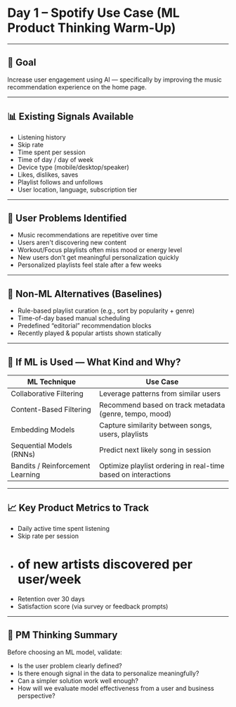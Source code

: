 # Day 1 – Spotify Use Case (ML Product Thinking Warm-Up)

---

## 🎯 Goal

Increase user engagement using AI — specifically by improving the music recommendation experience on the home page.

---

## 📊 Existing Signals Available

- Listening history
- Skip rate
- Time spent per session
- Time of day / day of week
- Device type (mobile/desktop/speaker)
- Likes, dislikes, saves
- Playlist follows and unfollows
- User location, language, subscription tier

---

## 🤕 User Problems Identified

- Music recommendations are repetitive over time
- Users aren't discovering new content
- Workout/Focus playlists often miss mood or energy level
- New users don’t get meaningful personalization quickly
- Personalized playlists feel stale after a few weeks

---

## 🚫 Non-ML Alternatives (Baselines)

- Rule-based playlist curation (e.g., sort by popularity + genre)
- Time-of-day based manual scheduling
- Predefined “editorial” recommendation blocks
- Recently played & popular artists shown statically

---

## 🤖 If ML is Used — What Kind and Why?

| ML Technique             | Use Case |
|--------------------------|----------|
| Collaborative Filtering  | Leverage patterns from similar users |
| Content-Based Filtering  | Recommend based on track metadata (genre, tempo, mood) |
| Embedding Models         | Capture similarity between songs, users, playlists |
| Sequential Models (RNNs) | Predict next likely song in session |
| Bandits / Reinforcement Learning | Optimize playlist ordering in real-time based on interactions |

---

## 📈 Key Product Metrics to Track

- Daily active time spent listening
- Skip rate per session
- # of new artists discovered per user/week
- Retention over 30 days
- Satisfaction score (via survey or feedback prompts)

---

## 🧠 PM Thinking Summary

Before choosing an ML model, validate:
- Is the user problem clearly defined?
- Is there enough signal in the data to personalize meaningfully?
- Can a simpler solution work well enough?
- How will we evaluate model effectiveness from a user and business perspective?


